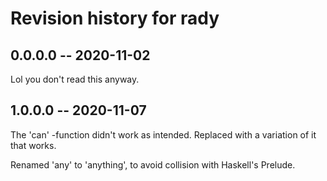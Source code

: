 # Revision history for rady

## 0.0.0.0 -- 2020-11-02

Lol you don't read this anyway.

## 1.0.0.0 -- 2020-11-07

The 'can' -function didn't work as intended.
Replaced with a variation of it that works.

Renamed 'any' to 'anything', to avoid collision with Haskell's Prelude.
